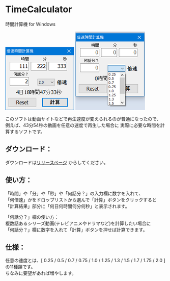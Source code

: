 # TimeCalculator
時間計算機 for Windows

![スクリーンショット](https://github.com/arigayas/TimeCalculator/blob/master/ScreenShot/ScreenShot_05.png)
![スクリーンショット](https://github.com/arigayas/TimeCalculator/blob/master/ScreenShot/ScreenShot_02.png)

このソフトは動画サイトなどで再生速度が変えられるのが普通になったので、  
例えば、43分54秒の動画を任意の速度で再生した場合に
実際に必要な時間を計算するソフトです。

## ダウンロード：
ダウンロードは[リリースページ](https://github.com/arigayas/TimeCalculator/releases) からしてください。

## 使い方：
「時間」や「分」や「秒」や「何話分？」の入力欄に数字を入れて、  
「何倍速」かをドロップリストから選んで「計算」ボタンをクリックすると  
「計算結果」部分に「何日何時間何分何秒」と表示されます。


「何話分？」欄の使い方：  
複数話あるシリーズ動画(テレビアニメやドラマなど)を計算したい場合に  
「何話分？」欄に数字を入れて「計算」ボタンを押せば計算できます。


## 仕様：
任意の速度とは、[ 0.25 / 0.5 / 0.7 / 0.75 / 1.0
 / 1.25 / 1.3 / 1.5 / 1.7 / 1.75 / 2.0 ]の11種類です。  
ちなみに要望があれば増やします。
